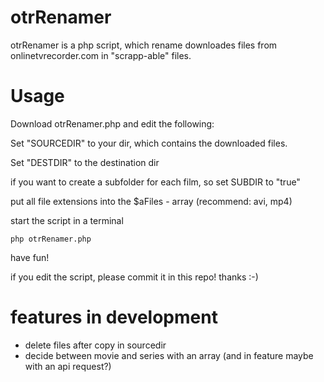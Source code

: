 otrRenamer
==========

otrRenamer is a php script, which rename downloades files from onlinetvrecorder.com in "scrapp-able" files. 


Usage
=====

Download otrRenamer.php and edit the following:

Set "SOURCEDIR" to your dir, which contains the downloaded files.

Set "DESTDIR" to the destination dir

if you want to create a subfolder for each film, so set SUBDIR to "true"

put all file extensions into the $aFiles - array (recommend: avi, mp4)

start the script in a terminal 

```
php otrRenamer.php
```

have fun!

if you edit the script, please commit it in this repo! thanks :-)

features in development
=======================
* delete files after copy in sourcedir
* decide between movie and series with an array (and in feature maybe with an api request?)
